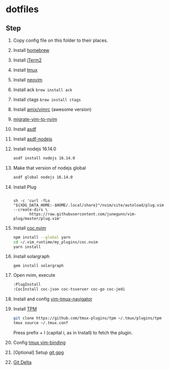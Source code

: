# dotfiles

## Step
1. Copy config file on this folder to their places.

1. Install [homebrew](https://brew.sh/)

1. Install [iTerm2](https://iterm2.com/)

1. Install [tmux](https://github.com/tmux/tmux/wiki)

1. Install [neovim](https://neovim.io/)

1. Install ack `brew install ack`

1. Install ctags `brew install ctags`

1. Install [amix/vimrc](https://github.com/amix/vimrc) (awesome version)

1. [migrate-vim-to-nvim](https://neovim.io/doc/user/nvim.html#nvim-from-vim)

1. Install [asdf](https://asdf-vm.com)

1. Install [asdf-nodejs](https://github.com/asdf-vm/asdf-nodejs)

1. Install nodejs 16.14.0
    ```sh
    asdf install nodejs 16.14.0
    ```

1. Make that version of nodejs global
    ```sh
    asdf global nodejs 16.14.0
    ```

1. Install Plug
    ```

    sh -c 'curl -fLo "${XDG_DATA_HOME:-$HOME/.local/share}"/nvim/site/autoload/plug.vim --create-dirs \
           https://raw.githubusercontent.com/junegunn/vim-plug/master/plug.vim'
    ```

1. Install [coc.nvim](https://github.com/neoclide/coc.nvim)
    ```sh
    npm install --global yarn
    cd ~/.vim_runtime/my_plugins/coc.nvim
    yarn install
    ```

1. Install solargraph
    ```
    gem install solargraph
    ```

1. Open nvim, execute
    ```sh
    :PlugInstall
    :CocInstall coc-json coc-tsserver coc-go coc-jedi
    ```

1. Install and config [vim-tmux-navigator](https://github.com/christoomey/vim-tmux-navigator)

1. Install [TPM](https://github.com/tmux-plugins/tpm)
    ```sh
    git clone https://github.com/tmux-plugins/tpm ~/.tmux/plugins/tpm
    tmux source ~/.tmux.conf
    ```
    Press prefix + I (capital i, as in Install) to fetch the plugin.

1. Config [tmux vim-binding](https://www.rushiagr.com/blog/2016/06/16/everything-you-need-to-know-about-tmux-copy-pasting/)

1. [Optional] Setup [git gpg](https://gist.github.com/Beneboe/3183a8a9eb53439dbee07c90b344c77e)

1. [Git Delta](https://github.com/dandavison/delta)
